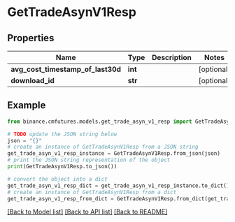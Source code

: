 # GetTradeAsynV1Resp


## Properties

Name | Type | Description | Notes
------------ | ------------- | ------------- | -------------
**avg_cost_timestamp_of_last30d** | **int** |  | [optional] 
**download_id** | **str** |  | [optional] 

## Example

```python
from binance.cmfutures.models.get_trade_asyn_v1_resp import GetTradeAsynV1Resp

# TODO update the JSON string below
json = "{}"
# create an instance of GetTradeAsynV1Resp from a JSON string
get_trade_asyn_v1_resp_instance = GetTradeAsynV1Resp.from_json(json)
# print the JSON string representation of the object
print(GetTradeAsynV1Resp.to_json())

# convert the object into a dict
get_trade_asyn_v1_resp_dict = get_trade_asyn_v1_resp_instance.to_dict()
# create an instance of GetTradeAsynV1Resp from a dict
get_trade_asyn_v1_resp_from_dict = GetTradeAsynV1Resp.from_dict(get_trade_asyn_v1_resp_dict)
```
[[Back to Model list]](../README.md#documentation-for-models) [[Back to API list]](../README.md#documentation-for-api-endpoints) [[Back to README]](../README.md)


